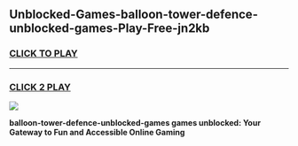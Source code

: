 
## Unblocked-Games-balloon-tower-defence-unblocked-games-Play-Free-jn2kb
<h3>
<a href="https://premium76.site?title=balloon-tower-defence-unblocked-games&ref=18A">CLICK TO PLAY</a></h3>
<hr>

<h3>
<a href="https://premium76.site?title=balloon-tower-defence-unblocked-games&ref=18A">CLICK 2 PLAY</a>
  
</h3>

<a href="https://premium76.site?title=balloon-tower-defence-unblocked-games&ref=18A"><img src="https://clearcache.store/games.png"></a>


**balloon-tower-defence-unblocked-games games unblocked: Your Gateway to Fun and Accessible Online Gaming**
